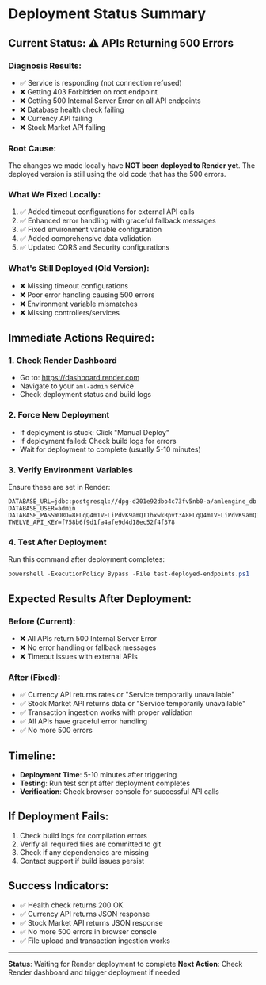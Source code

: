# Deployment Status Summary

## Current Status: ⚠️ **APIs Returning 500 Errors**

### **Diagnosis Results:**
- ✅ Service is responding (not connection refused)
- ❌ Getting 403 Forbidden on root endpoint
- ❌ Getting 500 Internal Server Error on all API endpoints
- ❌ Database health check failing
- ❌ Currency API failing
- ❌ Stock Market API failing

### **Root Cause:**
The changes we made locally have **NOT been deployed to Render yet**. The deployed version is still using the old code that has the 500 errors.

### **What We Fixed Locally:**
1. ✅ Added timeout configurations for external API calls
2. ✅ Enhanced error handling with graceful fallback messages
3. ✅ Fixed environment variable configuration
4. ✅ Added comprehensive data validation
5. ✅ Updated CORS and Security configurations

### **What's Still Deployed (Old Version):**
- ❌ Missing timeout configurations
- ❌ Poor error handling causing 500 errors
- ❌ Environment variable mismatches
- ❌ Missing controllers/services

## **Immediate Actions Required:**

### **1. Check Render Dashboard**
- Go to: https://dashboard.render.com
- Navigate to your `aml-admin` service
- Check deployment status and build logs

### **2. Force New Deployment**
- If deployment is stuck: Click "Manual Deploy"
- If deployment failed: Check build logs for errors
- Wait for deployment to complete (usually 5-10 minutes)

### **3. Verify Environment Variables**
Ensure these are set in Render:
```
DATABASE_URL=jdbc:postgresql://dpg-d201e92dbo4c73fv5nb0-a/amlengine_db
DATABASE_USER=admin
DATABASE_PASSWORD=8FLqQ4m1VELiPdvK9amQI1hxwkBpvt3A8FLqQ4m1VELiPdvK9amQI1hxwkBpvt3A
TWELVE_API_KEY=f758b6f9d1fa4afe9d4d18ec52f4f378
```

### **4. Test After Deployment**
Run this command after deployment completes:
```powershell
powershell -ExecutionPolicy Bypass -File test-deployed-endpoints.ps1
```

## **Expected Results After Deployment:**

### **Before (Current):**
- ❌ All APIs return 500 Internal Server Error
- ❌ No error handling or fallback messages
- ❌ Timeout issues with external APIs

### **After (Fixed):**
- ✅ Currency API returns rates or "Service temporarily unavailable"
- ✅ Stock Market API returns data or "Service temporarily unavailable"
- ✅ Transaction ingestion works with proper validation
- ✅ All APIs have graceful error handling
- ✅ No more 500 errors

## **Timeline:**
- **Deployment Time**: 5-10 minutes after triggering
- **Testing**: Run test script after deployment completes
- **Verification**: Check browser console for successful API calls

## **If Deployment Fails:**
1. Check build logs for compilation errors
2. Verify all required files are committed to git
3. Check if any dependencies are missing
4. Contact support if build issues persist

## **Success Indicators:**
- ✅ Health check returns 200 OK
- ✅ Currency API returns JSON response
- ✅ Stock Market API returns JSON response
- ✅ No more 500 errors in browser console
- ✅ File upload and transaction ingestion works

---

**Status**: Waiting for Render deployment to complete
**Next Action**: Check Render dashboard and trigger deployment if needed 